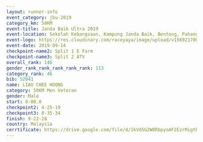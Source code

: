 ```yaml
---
layout: runner-info 
event_category: jbu-2019 
category_km: 50KM 
event-title: Janda Baik Ultra 2019 
event-location: Sekolah Kebangsaan, Kampung Janda Baik, Bentong, Pahang, Malaysia 
event-logo: https://res.cloudinary.com/raceyaya/image/upload/v1569217009/logo/janda-baik_vch1pc.jpg 
event-date: 2019-09-14 
checkpoint-name2: Split 1 E Farm 
checkpoint-name3: Split 2 ATV 
overall_rank: 146
gender_rank_rank_rank_rank_rank: 113
category_rank: 46
bib: 52041
name: LIAU CHEE HOONG
category: 50KM Men Veteran
gender: Male
start: 0-00.0
checkpoint2: 4-25-19
checkpoint3: 8-35-34
finish: 9-22-28
country: Malaysia
cerrtificate: https://drive.google.com/file/d/1kVd5G2W8RbpyoAF2EzrMigtR6-aNeibL/view?usp=sharing
---
```


